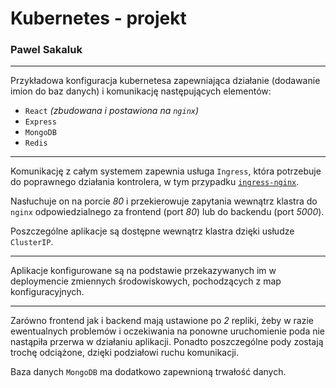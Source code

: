 # Kubernetes - projekt
### Pawel Sakaluk

---

Przykładowa konfiguracja kubernetesa zapewniająca działanie (dodawanie imion do baz danych) i komunikację następujących elementów:
* `React` _(zbudowana i postawiona na `nginx`)_
* `Express`
* `MongoDB`
* `Redis`

---

Komunikację z całym systemem zapewnia usługa `Ingress`, która potrzebuje do poprawnego działania kontrolera, w tym przypadku [`ingress-nginx`](https://kubernetes.github.io/ingress-nginx/deploy/#docker-desktop).

Nasłuchuje on na porcie _80_ i przekierowuje zapytania wewnątrz klastra do `nginx` odpowiedzialnego za frontend (port _80_) lub do backendu (port _5000_).

Poszczególne aplikacje są dostępne wewnątrz klastra dzięki usłudze `ClusterIP`.

---

Aplikacje konfigurowane są na podstawie przekazywanych im w deploymencie zmiennych środowiskowych, pochodzących z map konfiguracyjnych.

---

Zarówno frontend jak i backend mają ustawione po _2_ repliki, żeby w razie ewentualnych problemów i oczekiwania na ponowne uruchomienie poda nie nastąpiła przerwa w działaniu aplikacji. Ponadto poszczególne pody zostają trochę odciążone, dzięki podziałowi ruchu komunikacji.

Baza danych `MongoDB` ma dodatkowo zapewnioną trwałość danych.